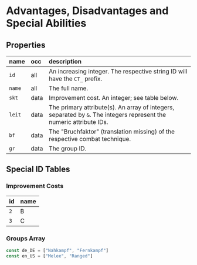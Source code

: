 # Advantages, Disadvantages and Special Abilities

## Properties

name | occ | description
:--- | :--- | :---
`id` | all | An increasing integer. The respective string ID will have the `CT_` prefix.
`name` | all | The full name.
`skt` | data | Improvement cost. An integer; see table below.
`leit` | data | The primary attribute(s). An array of integers, separated by `&`. The integers represent the numeric attribute IDs.
`bf` | data | The "Bruchfaktor" (translation missing) of the respective combat technique.
`gr` | data | The group ID.

## Special ID Tables

### Improvement Costs

id | name
:--- | :---
`2` | B
`3` | C

### Groups Array

```ts
const de_DE = ["Nahkampf", "Fernkampf"]
const en_US = ["Melee", "Ranged"]
```
